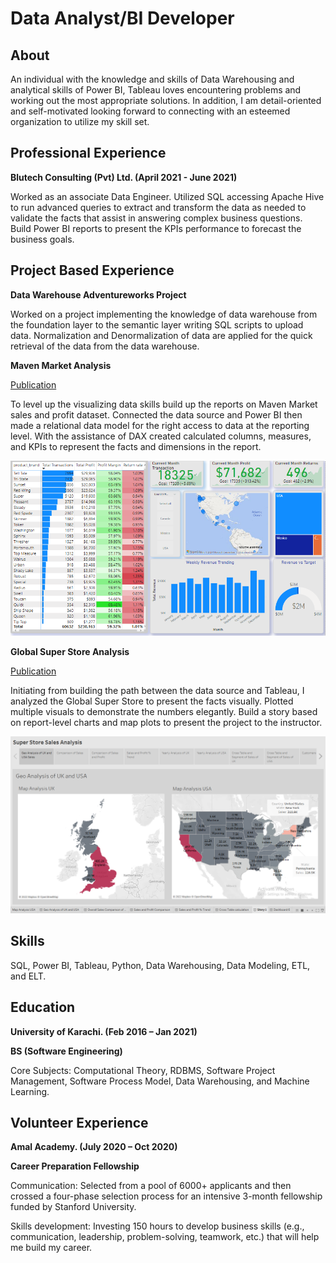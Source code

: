 # Data Analyst/BI Developer

## About

An individual with the knowledge and skills of Data Warehousing and analytical skills of Power BI, Tableau loves encountering problems and working out the most appropriate solutions. In addition, I am detail-oriented and self-motivated looking forward to connecting with an esteemed organization to utilize my skill set.

## Professional Experience
**Blutech Consulting (Pvt) Ltd.                    (April 2021 - June 2021)**

Worked as an associate Data Engineer. Utilized SQL accessing Apache Hive to run advanced queries to extract and transform the data as needed to validate the facts that assist in answering complex business questions.  Build Power BI reports to present the KPIs performance to forecast the business goals.

## Project Based Experience
**Data Warehouse Adventureworks Project**

Worked on a project implementing the knowledge of data warehouse from the foundation layer to the semantic layer writing SQL scripts to upload data. Normalization and Denormalization of data are applied for the quick retrieval of the data from the data warehouse.

**Maven Market Analysis**

[Publication](https://github.com/Aliftikhar/Maven-Market-Sales-Analysis-on-Power-Bi.)

To level up the visualizing data skills build up the reports on Maven Market sales and profit dataset. Connected the data source and Power BI then made a relational data model for the right access to data at the reporting level. With the assistance of DAX created calculated columns, measures, and KPIs to represent the facts and dimensions in the report. 

![Visual](/asset/Repository.png)

**Global Super Store Analysis**

[Publication](https://public.tableau.com/app/profile/shah.iftikhar/viz/Golbal_Superstore_Analysis/Story1)

Initiating from building the path between the data source and Tableau, I analyzed the Global Super Store to present the facts visually. 
Plotted multiple visuals to demonstrate the numbers elegantly. Build a story based on report-level charts and map plots to present the project to the instructor.

![Visual](/asset/Presentation_1.png)

## Skills

SQL, Power BI, Tableau, Python, Data Warehousing, Data Modeling, ETL, and ELT.

## Education
**University of Karachi. (Feb 2016 – Jan 2021)**

**BS (Software Engineering)**

Core Subjects: Computational Theory, RDBMS, Software Project Management, Software Process Model, Data Warehousing, and Machine Learning.


## Volunteer Experience

**Amal Academy. (July 2020 – Oct 2020)**

**Career Preparation Fellowship**

Communication: Selected from a pool of 6000+ applicants and then crossed a four-phase selection process for an intensive 3-month fellowship funded by Stanford University. 

Skills development: Investing 150 hours to develop business skills (e.g., communication, leadership, problem-solving, teamwork, etc.) that will help me build my career.

